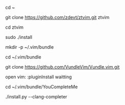 
cd ~

git clone https://github.com/zdevt/ztvim.git ztvim

cd ztvim

sudo ./install

mkdir -p ~/.vim/bundle

cd ~/.vim/bundle

git clone https://github.com/VundleVim/Vundle.vim.git

open vim:
:pluginInstall 
waitting

cd ~/.vim/bundle/YouCompleteMe

./install.py --clang-completer



